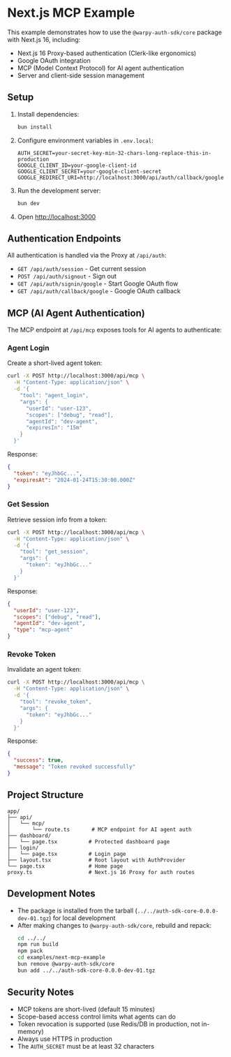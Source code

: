 # Next.js MCP Example

This example demonstrates how to use the `@warpy-auth-sdk/core` package with Next.js 16, including:

- Next.js 16 Proxy-based authentication (Clerk-like ergonomics)
- Google OAuth integration
- MCP (Model Context Protocol) for AI agent authentication
- Server and client-side session management

## Setup

1. Install dependencies:

   ```bash
   bun install
   ```

2. Configure environment variables in `.env.local`:

   ```env
   AUTH_SECRET=your-secret-key-min-32-chars-long-replace-this-in-production
   GOOGLE_CLIENT_ID=your-google-client-id
   GOOGLE_CLIENT_SECRET=your-google-client-secret
   GOOGLE_REDIRECT_URI=http://localhost:3000/api/auth/callback/google
   ```

3. Run the development server:

   ```bash
   bun dev
   ```

4. Open [http://localhost:3000](http://localhost:3000)

## Authentication Endpoints

All authentication is handled via the Proxy at `/api/auth`:

- `GET /api/auth/session` - Get current session
- `POST /api/auth/signout` - Sign out
- `GET /api/auth/signin/google` - Start Google OAuth flow
- `GET /api/auth/callback/google` - Google OAuth callback

## MCP (AI Agent Authentication)

The MCP endpoint at `/api/mcp` exposes tools for AI agents to authenticate:

### Agent Login

Create a short-lived agent token:

```bash
curl -X POST http://localhost:3000/api/mcp \
  -H "Content-Type: application/json" \
  -d '{
    "tool": "agent_login",
    "args": {
      "userId": "user-123",
      "scopes": ["debug", "read"],
      "agentId": "dev-agent",
      "expiresIn": "15m"
    }
  }'
```

Response:

```json
{
  "token": "eyJhbGc...",
  "expiresAt": "2024-01-24T15:30:00.000Z"
}
```

### Get Session

Retrieve session info from a token:

```bash
curl -X POST http://localhost:3000/api/mcp \
  -H "Content-Type: application/json" \
  -d '{
    "tool": "get_session",
    "args": {
      "token": "eyJhbGc..."
    }
  }'
```

Response:

```json
{
  "userId": "user-123",
  "scopes": ["debug", "read"],
  "agentId": "dev-agent",
  "type": "mcp-agent"
}
```

### Revoke Token

Invalidate an agent token:

```bash
curl -X POST http://localhost:3000/api/mcp \
  -H "Content-Type: application/json" \
  -d '{
    "tool": "revoke_token",
    "args": {
      "token": "eyJhbGc..."
    }
  }'
```

Response:

```json
{
  "success": true,
  "message": "Token revoked successfully"
}
```

## Project Structure

```
app/
├── api/
│   └── mcp/
│       └── route.ts       # MCP endpoint for AI agent auth
├── dashboard/
│   └── page.tsx          # Protected dashboard page
├── login/
│   └── page.tsx          # Login page
├── layout.tsx            # Root layout with AuthProvider
└── page.tsx              # Home page
proxy.ts                  # Next.js 16 Proxy for auth routes
```

## Development Notes

- The package is installed from the tarball (`../../auth-sdk-core-0.0.0-dev-01.tgz`) for local development
- After making changes to `@warpy-auth-sdk/core`, rebuild and repack:
  ```bash
  cd ../../
  npm run build
  npm pack
  cd examples/next-mcp-example
  bun remove @warpy-auth-sdk/core
  bun add ../../auth-sdk-core-0.0.0-dev-01.tgz
  ```

## Security Notes

- MCP tokens are short-lived (default 15 minutes)
- Scope-based access control limits what agents can do
- Token revocation is supported (use Redis/DB in production, not in-memory)
- Always use HTTPS in production
- The `AUTH_SECRET` must be at least 32 characters
